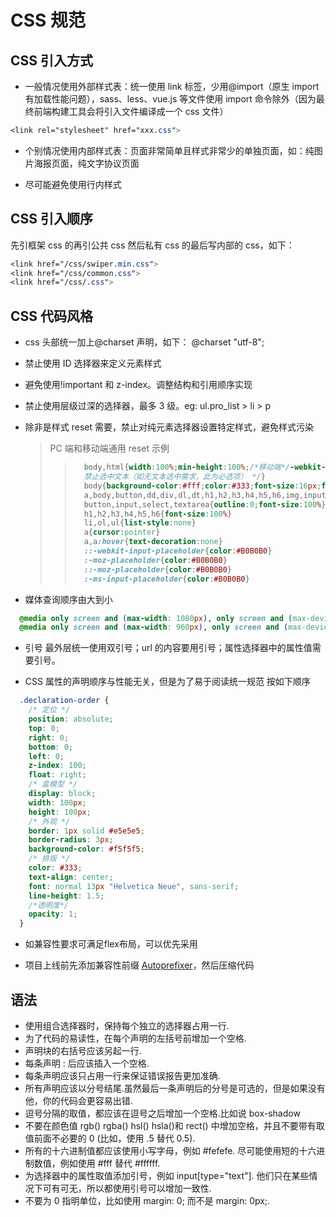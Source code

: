 # CSS 规范

## CSS 引入方式

- 一般情况使用外部样式表：统一使用 link 标签，少用@import（原生 import 有加载性能问题），sass、less、vue.js 等文件使用 import 命令除外（因为最终前端构建工具会将引入文件编译成一个 css 文件）

```CSS
<link rel="stylesheet" href="xxx.css">
```

- 个别情况使用内部样式表：页面非常简单且样式非常少的单独页面，如：纯图片海报页面，纯文字协议页面

- 尽可能避免使用行内样式

## CSS 引入顺序

先引框架 css 的再引公共 css 然后私有 css 的最后写内部的 css，如下：

```CSS
<link href="/css/swiper.min.css">
<link href="/css/common.css">
<link href="/css/.css">
```

## CSS 代码风格

- css 头部统一加上@charset 声明，如下： @charset "utf-8";
- 禁止使用 ID 选择器来定义元素样式
- 避免使用!important 和 z-index。调整结构和引用顺序实现
- 禁止使用层级过深的选择器，最多 3 级。eg: ul.pro_list > li > p
- 除非是样式 reset 需要，禁止对纯元素选择器设置特定样式，避免样式污染

  > PC 端和移动端通用 reset 示例
  >
  > > ```CSS
  > >   body,html{width:100%;min-height:100%;/*移动端*/-webkit-user-select:none;user-select:none/*
  > >   禁止选中文本（如无文本选中需求，此为必选项） */}
  > >   body{background-color:#fff;color:#333;font-size:16px;font-family:PingFangSC-Regular}
  > >   a,body,button,dd,div,dl,dt,h1,h2,h3,h4,h5,h6,img,input,li,ol,p,select,table,td,textarea,th,tr,ul{box-sizing:border-box;margin:0;padding:0;border:0}
  > >   button,input,select,textarea{outline:0;font-size:100%}
  > >   h1,h2,h3,h4,h5,h6{font-size:100%}
  > >   li,ol,ul{list-style:none}
  > >   a{cursor:pointer}
  > >   a,a:hover{text-decoration:none}
  > >   ::-webkit-input-placeholder{color:#B0B0B0}
  > >   :-moz-placeholder{color:#B0B0B0}
  > >   ::-moz-placeholder{color:#B0B0B0}
  > >   :-ms-input-placeholder{color:#B0B0B0}
  > > ```

- 媒体查询顺序由大到小

```CSS
  @media only screen and (max-width: 1080px), only screen and (max-device-width:1080px) {}
  @media only screen and (max-width: 960px), only screen and (max-device-width:960px) { }
```

- 引号 最外层统一使用双引号；url 的内容要用引号；属性选择器中的属性值需要引号。

- CSS 属性的声明顺序与性能无关，但是为了易于阅读统一规范 按如下顺序

```css
  .declaration-order {
    /* 定位 */
    position: absolute;
    top: 0;
    right: 0;
    bottom: 0;
    left: 0;
    z-index: 100;
    float: right;
    /* 盒模型 */
    display: block;
    width: 100px;
    height: 100px;
    /* 外观 */
    border: 1px solid #e5e5e5;
    border-radius: 3px;
    background-color: #f5f5f5;
    /* 排版 */
    color: #333;
    text-align: center;
    font: normal 13px "Helvetica Neue", sans-serif;
    line-height: 1.5;
    /*透明度*/
    opacity: 1;
  }
  ```

- 如兼容性要求可满足flex布局，可以优先采用

- 项目上线前先添加兼容性前缀 [Autoprefixer](https://autoprefixer.github.io/)，然后压缩代码

## 语法

- 使用组合选择器时，保持每个独立的选择器占用一行.
- 为了代码的易读性，在每个声明的左括号前增加一个空格.
- 声明块的右括号应该另起一行.
- 每条声明 : 后应该插入一个空格.
- 每条声明应该只占用一行来保证错误报告更加准确.
- 所有声明应该以分号结尾.虽然最后一条声明后的分号是可选的，但是如果没有他，你的代码会更容易出错.
- 逗号分隔的取值，都应该在逗号之后增加一个空格.比如说 box-shadow
- 不要在颜色值 rgb() rgba() hsl() hsla()和 rect() 中增加空格，并且不要带有取值前面不必要的 0 (比如，使用 .5 替代 0.5).
- 所有的十六进制值都应该使用小写字母，例如 #fefefe. 尽可能使用短的十六进制数值，例如使用 #fff 替代 #ffffff.
- 为选择器中的属性取值添加引号，例如 input[type="text"]. 他们只在某些情况下可有可无，所以都使用引号可以增加一致性.
- 不要为 0 指明单位，比如使用 margin: 0; 而不是 margin: 0px;.
